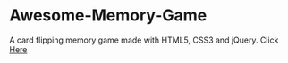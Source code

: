 # Awesome-Memory-Game
A card flipping memory game made with HTML5, CSS3 and jQuery.
Click <a href="http://www.w3schools.com">Here</a>
